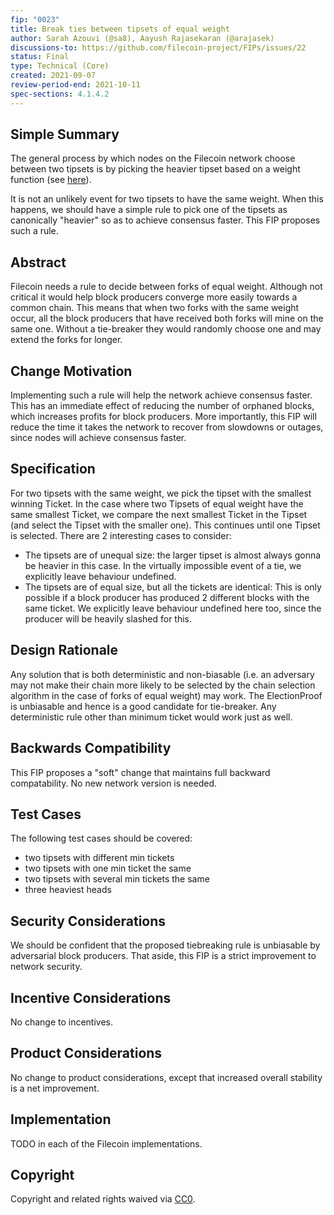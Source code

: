 ```yaml
---
fip: "0023"
title: Break ties between tipsets of equal weight
author: Sarah Azouvi (@sa8), Aayush Rajasekaran (@arajasek)
discussions-to: https://github.com/filecoin-project/FIPs/issues/22
status: Final
type: Technical (Core)
created: 2021-09-07
review-period-end: 2021-10-11
spec-sections: 4.1.4.2
---
```


<!--You can leave these HTML comments in your merged FIP and delete the visible duplicate text guides, they will not appear and may be helpful to refer to if you edit it again. This is the suggested template for new FIPs. Note that a FIP number will be assigned by an editor. When opening a pull request to submit your FIP, please use an abbreviated title in the filename, `fip-draft_title_abbrev.md`. The title should be 44 characters or less.-->


## Simple Summary
<!--"If you can't explain it simply, you don't understand it well enough." Provide a simplified and layman-accessible explanation of the FIP.-->

The general process by which nodes on the Filecoin network choose between two tipsets is by picking the heavier tipset based on a weight function (see [here](https://spec.filecoin.io/#section-algorithms.expected_consensus.chain-weighting)).

It is not an unlikely event for two tipsets to have the same weight. When this happens, we should have a simple rule to pick one of the tipsets as canonically "heavier" so as to achieve consensus faster. This FIP proposes such a rule.

## Abstract
<!--A short (~200 word) description of the technical issue being addressed.-->

Filecoin needs a rule to decide between forks of equal weight. Although not critical it would help block producers converge more easily towards a common chain. This means that when two forks with the same weight occur, all the block producers that have received both forks will mine on the same one. Without a tie-breaker they would randomly choose one and may extend the forks for longer.

## Change Motivation
<!--The motivation is critical for FIPs that want to change the Filecoin protocol. It should clearly explain why the existing protocol specification is inadequate to address the problem that the FIP solves. FIP submissions without sufficient motivation may be rejected outright.-->

Implementing such a rule will help the network achieve consensus faster. This has an immediate effect of reducing the number of orphaned blocks, which increases profits for block producers. More importantly, this FIP will reduce the time it takes the network to recover from slowdowns or outages, since nodes will achieve consensus faster.

## Specification
<!--The technical specification should describe the syntax and semantics of any new feature. The specification should be detailed enough to allow competing, interoperable implementations for any of the current Filecoin implementations. -->

For two tipsets with the same weight, we pick the tipset with the smallest winning Ticket. In the case where two Tipsets of equal weight have the same smallest Ticket, we compare the next smallest Ticket in the Tipset (and select the Tipset with the smaller one). This continues until one Tipset is selected. There are 2 interesting cases to consider:

- The tipsets are of unequal size: the larger tipset is almost always gonna be heavier in this case. In the virtually impossible event of a tie, we explicitly leave behaviour undefined.
- The tipsets are of equal size, but all the tickets are identical: This is only possible if a block producer has produced 2 different blocks with the same ticket. We explicitly leave behaviour undefined here too, since the producer will be heavily slashed for this.

## Design Rationale
<!--The rationale fleshes out the specification by describing what motivated the design and why particular design decisions were made. It should describe alternate designs that were considered and related work, e.g. how the feature is supported in other languages. The rationale may also provide evidence of consensus within the community, and should discuss important objections or concerns raised during discussion.-->

Any solution that is both deterministic and non-biasable (i.e. an adversary may not make their chain more likely to be selected by the chain selection algorithm in the case of forks of equal weight) may work. The ElectionProof is unbiasable and hence is a good candidate for tie-breaker. Any deterministic rule other than minimum ticket would work just as well.

## Backwards Compatibility
<!--All FIPs that introduce backwards incompatibilities must include a section describing these incompatibilities and their severity. The FIP must explain how the author proposes to deal with these incompatibilities. FIP submissions without a sufficient backwards compatibility treatise may be rejected outright.-->

This FIP proposes a "soft" change that maintains full backward compatability. No new network version is needed.

## Test Cases
<!--Test cases for an implementation are mandatory for FIPs that are affecting consensus changes. Other FIPs can choose to include links to test cases if applicable.-->

The following test cases should be covered:

- two tipsets with different min tickets
- two tipsets with one min ticket the same
- two tipsets with several min tickets the same
- three heaviest heads

## Security Considerations
<!--All FIPs must contain a section that discusses the security implications/considerations relevant to the proposed change. Include information that might be important for security discussions, surfaces risks and can be used throughout the life cycle of the proposal. E.g. include security-relevant design decisions, concerns, important discussions, implementation-specific guidance and pitfalls, an outline of threats and risks and how they are being addressed. FIP submissions missing the "Security Considerations" section will be rejected. A FIP cannot proceed to status "Final" without a Security Considerations discussion deemed sufficient by the reviewers.-->

We should be confident that the proposed tiebreaking rule is unbiasable by adversarial block producers. That aside, this FIP is a strict improvement to network security.

## Incentive Considerations
<!--All FIPs must contain a section that discusses the incentive implications/considerations relative to the proposed change. Include information that might be important for incentive discussion. A discussion on how the proposed change will incentivize reliable and useful storage is required. FIP submissions missing the "Incentive Considerations" section will be rejected. An FIP cannot proceed to status "Final" without a Incentive Considerations discussion deemed sufficient by the reviewers.-->

No change to incentives.

## Product Considerations
<!--All FIPs must contain a section that discusses the product implications/considerations relative to the proposed change. Include information that might be important for product discussion. A discussion on how the proposed change will enable better storage-related goods and services to be developed on Filecoin. FIP submissions missing the "Product Considerations" section will be rejected. An FIP cannot proceed to status "Final" without a Product Considerations discussion deemed sufficient by the reviewers.-->

No change to product considerations, except that increased overall stability is a net improvement.

## Implementation
<!--The implementations must be completed before any core FIP is given status "Final", but it need not be completed before the FIP is accepted. While there is merit to the approach of reaching consensus on the specification and rationale before writing code, the principle of "rough consensus and running code" is still useful when it comes to resolving many discussions of API details.-->

TODO in each of the Filecoin implementations.

## Copyright
Copyright and related rights waived via [CC0](https://creativecommons.org/publicdomain/zero/1.0/).
